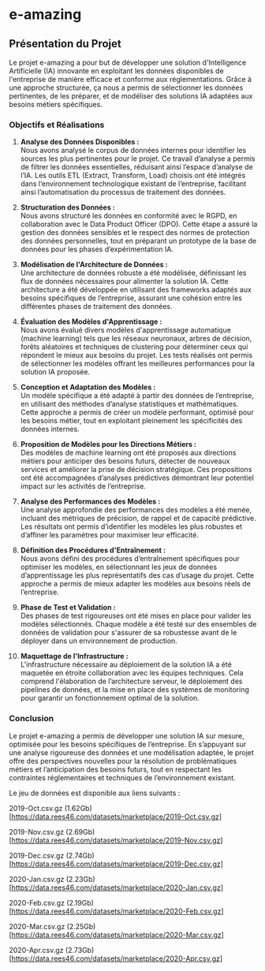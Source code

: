 

# e-amazing

## Présentation du Projet

Le projet e-amazing a pour but de développer une solution d'Intelligence Artificielle (IA) innovante en exploitant les données disponibles de l'entreprise de manière efficace et conforme aux réglementations. Grâce à une approche structurée, ça nous a permis de sélectionner les données pertinentes, de les préparer, et de modéliser des solutions IA adaptées aux besoins métiers spécifiques.


### Objectifs et Réalisations

1. **Analyse des Données Disponibles :**  
   Nous avons analysé le corpus de données internes pour identifier les sources les plus pertinentes pour le projet. Ce travail d’analyse a permis de filtrer les données essentielles, réduisant ainsi l’espace d’analyse de l’IA. Les outils ETL (Extract, Transform, Load) choisis ont été intégrés dans l’environnement technologique existant de l’entreprise, facilitant ainsi l’automatisation du processus de traitement des données.

2. **Structuration des Données :**  
   Nous avons structuré les données en conformité avec le RGPD, en collaboration avec le Data Product Officer (DPO). Cette étape a assuré la gestion des données sensibles et le respect des normes de protection des données personnelles, tout en préparant un prototype de la base de données pour les phases d’expérimentation IA.

3. **Modélisation de l'Architecture de Données :**  
   Une architecture de données robuste a été modélisée, définissant les flux de données nécessaires pour alimenter la solution IA. Cette architecture a été développée en utilisant des frameworks adaptés aux besoins spécifiques de l’entreprise, assurant une cohésion entre les différentes phases de traitement des données.

4. **Évaluation des Modèles d'Apprentissage :**  
   Nous avons évalué divers modèles d'apprentissage automatique (machine learning) tels que les réseaux neuronaux, arbres de décision, forêts aléatoires et techniques de clustering pour déterminer ceux qui répondent le mieux aux besoins du projet. Les tests réalisés ont permis de sélectionner les modèles offrant les meilleures performances pour la solution IA proposée.

5. **Conception et Adaptation des Modèles :**  
   Un modèle spécifique a été adapté à partir des données de l’entreprise, en utilisant des méthodes d’analyse statistiques et mathématiques. Cette approche a permis de créer un modèle performant, optimisé pour les besoins métier, tout en exploitant pleinement les spécificités des données internes.

6. **Proposition de Modèles pour les Directions Métiers :**  
   Des modèles de machine learning ont été proposés aux directions métiers pour anticiper des besoins futurs, détecter de nouveaux services et améliorer la prise de décision stratégique. Ces propositions ont été accompagnées d’analyses prédictives démontrant leur potentiel impact sur les activités de l’entreprise.

7. **Analyse des Performances des Modèles :**  
   Une analyse approfondie des performances des modèles a été menée, incluant des métriques de précision, de rappel et de capacité prédictive. Les résultats ont permis d’identifier les modèles les plus robustes et d’affiner les paramètres pour maximiser leur efficacité.

8. **Définition des Procédures d'Entraînement :**  
   Nous avons défini des procédures d’entraînement spécifiques pour optimiser les modèles, en sélectionnant les jeux de données d’apprentissage les plus représentatifs des cas d’usage du projet. Cette approche a permis de mieux adapter les modèles aux besoins réels de l’entreprise.

9. **Phase de Test et Validation :**  
   Des phases de test rigoureuses ont été mises en place pour valider les modèles sélectionnés. Chaque modèle a été testé sur des ensembles de données de validation pour s'assurer de sa robustesse avant de le déployer dans un environnement de production.

10. **Maquettage de l'Infrastructure :**  
    L'infrastructure nécessaire au déploiement de la solution IA a été maquetée en étroite collaboration avec les équipes techniques. Cela comprend l'élaboration de l’architecture serveur, le déploiement des pipelines de données, et la mise en place des systèmes de monitoring pour garantir un fonctionnement optimal de la solution.

### Conclusion

Le projet e-amazing a permis de développer une solution IA sur mesure, optimisée pour les besoins spécifiques de l’entreprise. En s’appuyant sur une analyse rigoureuse des données et une modélisation adaptée, le projet offre des perspectives nouvelles pour la résolution de problématiques métiers et l’anticipation des besoins futurs, tout en respectant les contraintes réglementaires et techniques de l’environnement existant.




Le jeu de données est disponible aux liens suivants :

2019-Oct.csv.gz (1.62Gb) [https://data.rees46.com/datasets/marketplace/2019-Oct.csv.gz] 

2019-Nov.csv.gz (2.69Gb) [https://data.rees46.com/datasets/marketplace/2019-Nov.csv.gz] 

2019-Dec.csv.gz (2.74Gb) [https://data.rees46.com/datasets/marketplace/2019-Dec.csv.gz] 

2020-Jan.csv.gz (2.23Gb) [https://data.rees46.com/datasets/marketplace/2020-Jan.csv.gz] 

2020-Feb.csv.gz (2.19Gb) [https://data.rees46.com/datasets/marketplace/2020-Feb.csv.gz] 

2020-Mar.csv.gz (2.25Gb) [https://data.rees46.com/datasets/marketplace/2020-Mar.csv.gz] 

2020-Apr.csv.gz (2.73Gb) [https://data.rees46.com/datasets/marketplace/2020-Apr.csv.gz]
